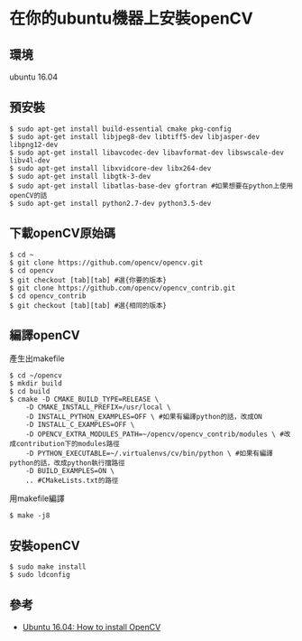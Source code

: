 # 在你的ubuntu機器上安裝openCV

## 環境
ubuntu 16.04

## 預安裝
```shell=
$ sudo apt-get install build-essential cmake pkg-config
$ sudo apt-get install libjpeg8-dev libtiff5-dev libjasper-dev libpng12-dev
$ sudo apt-get install libavcodec-dev libavformat-dev libswscale-dev libv4l-dev
$ sudo apt-get install libxvidcore-dev libx264-dev
$ sudo apt-get install libgtk-3-dev
$ sudo apt-get install libatlas-base-dev gfortran #如果想要在python上使用openCV的話
$ sudo apt-get install python2.7-dev python3.5-dev
```

## 下載openCV原始碼
```shell=
$ cd ~
$ git clone https://github.com/opencv/opencv.git
$ cd opencv
$ git checkout [tab][tab] #選{你要的版本}
$ git clone https://github.com/opencv/opencv_contrib.git
$ cd opencv_contrib
$ git checkout [tab][tab] #選{相同的版本}
```

## 編譯openCV
產生出makefile
```shell=
$ cd ~/opencv
$ mkdir build
$ cd build
$ cmake -D CMAKE_BUILD_TYPE=RELEASE \
    -D CMAKE_INSTALL_PREFIX=/usr/local \
    -D INSTALL_PYTHON_EXAMPLES=OFF \ #如果有編譯python的話，改成ON
    -D INSTALL_C_EXAMPLES=OFF \
    -D OPENCV_EXTRA_MODULES_PATH=~/opencv/opencv_contrib/modules \ #改成contribution下的modules路徑
    -D PYTHON_EXECUTABLE=~/.virtualenvs/cv/bin/python \ #如果有編譯python的話，改成python執行擋路徑
    -D BUILD_EXAMPLES=ON \
    .. #CMakeLists.txt的路徑
```
用makefile編譯
```shell=
$ make -j8
```

## 安裝openCV
```shell=
$ sudo make install
$ sudo ldconfig
```



## 參考
- [Ubuntu 16.04: How to install OpenCV](http://www.pyimagesearch.com/2016/10/24/ubuntu-16-04-how-to-install-opencv/)
